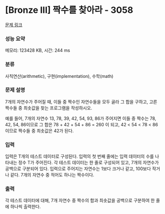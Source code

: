 # [Bronze III] 짝수를 찾아라 - 3058 

[문제 링크](https://www.acmicpc.net/problem/3058) 

### 성능 요약

메모리: 123428 KB, 시간: 244 ms

### 분류

사칙연산(arithmetic), 구현(implementation), 수학(math)

### 문제 설명

<p>
	7개의 자연수가 주어질 때, 이들 중 짝수인 자연수들을 모두 골라 그 합을 구하고, 고른 짝수들 중 최솟값을 찾는 프로그램을 작성하시오.</p>

<p>
	예를 들어, 7개의 자연수 13, 78, 39, 42, 54, 93, 86가 주어지면 이들 중 짝수는 78, 42, 54, 86이므로 그 합은 78 + 42 + 54 + 86 = 260 이 되고, 42 < 54 < 78 < 86 이므로 짝수들 중 최솟값은 42가 된다.</p>

### 입력 

 <p>
	입력은 T개의 테스트 데이터로 구성된다. 입력의 첫 번째 줄에는 입력 데이터의 수를 나타내는 정수 T가 주어진다. 각 테스트 데이터는 한 줄로 구성되어 있고, 7개의 자연수가 공백으로 구분되어 있다. 입력으로 주어지는 자연수는 1보다 크거나 같고, 100보다 작거나 같다. 7개의 자연수 중 적어도 하나는 짝수이다.</p>

### 출력 

 <p>
	각 테스트 데이터에 대해, 7개 자연수 중 짝수의 합과 최솟값을 공백으로 구분하여 한 줄에 하나씩 출력한다.</p>

